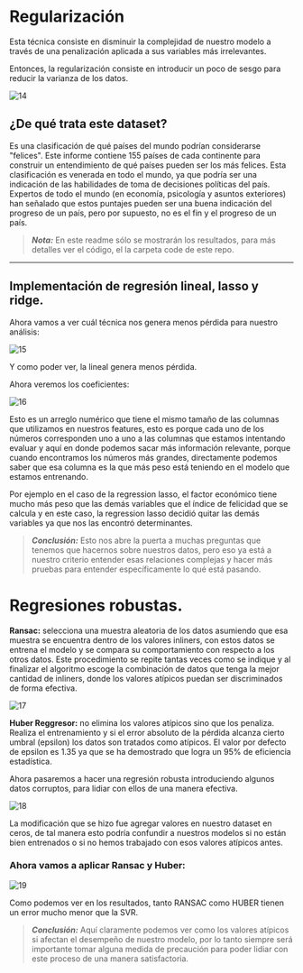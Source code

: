 # Regularización
 
Esta técnica consiste en disminuir la complejidad de nuestro modelo a través de una penalización aplicada a sus variables más irrelevantes.
 
Entonces, la regularización consiste en introducir un poco de sesgo para reducir la varianza de los datos.
 
![14](https://user-images.githubusercontent.com/63415652/103431691-e0e33c00-4b99-11eb-860a-820e8b70bbc9.PNG)
  
## ¿De qué trata este dataset? 

Es una clasificación de qué países del mundo podrían considerarse "felices". Este informe contiene 155 países de cada continente para construir un entendimiento de qué países pueden ser los más felices. Esta clasificación es venerada en todo el mundo, ya que podría ser una indicación de las habilidades de toma de decisiones políticas del país. Expertos de todo el mundo (en economía, psicología y asuntos exteriores) han señalado que estos puntajes pueden ser una buena indicación del progreso de un país, pero por supuesto, no es el fin y el progreso de un país.

>**_Nota:_** En este readme sólo se mostrarán los resultados, para más detalles ver el código, el la carpeta code de este repo.

---

## Implementación de regresión lineal, lasso y ridge.  

Ahora vamos a ver cuál técnica nos genera menos pérdida para nuestro análisis: 
 
![15](https://user-images.githubusercontent.com/63415652/103431748-f147e680-4b9a-11eb-99f6-87e7442d845b.PNG) 
 
Y como poder ver, la lineal genera menos pérdida. 
 
Ahora veremos los coeficientes:
 
![16](https://user-images.githubusercontent.com/63415652/103431890-10e00e80-4b9d-11eb-808d-5f32015a455a.PNG) 
 
Esto es un arreglo numérico que tiene el mismo tamaño de las columnas que utilizamos en nuestros features, esto es porque cada uno de los números corresponden uno a uno a las columnas que estamos intentando evaluar y aquí en donde podemos sacar más información relevante, porque cuando encontramos los números más grandes, directamente podemos saber que esa columna es la que más peso está teniendo en el modelo que estamos entrenando.

Por ejemplo en el caso de la regression lasso, el factor económico tiene mucho más peso que las demás variables que el índice de felicidad que se calcula y en este caso, la regression lasso decidió quitar las demás variables ya que nos las encontró determinantes. 
 
>**_Conclusión:_** Esto nos abre la puerta a muchas preguntas que tenemos que hacernos sobre nuestros datos, pero eso ya está a nuestro criterio entender esas relaciones complejas y hacer más pruebas para entender específicamente lo qué está pasando. 
 
# Regresiones robustas. 
 
**Ransac:** selecciona una muestra aleatoria de los datos asumiendo que esa muestra se encuentra dentro de los valores inliners, con estos datos se entrena el modelo y se compara su comportamiento con respecto a los otros datos. Este procedimiento se repite tantas veces como se indique y al finalizar el algoritmo escoge la combinación de datos que tenga la mejor cantidad de inliners, donde los valores atípicos puedan ser discriminados de forma efectiva.
 
![17](https://user-images.githubusercontent.com/63415652/103431940-d75bd300-4b9d-11eb-9ba2-5d549e0b440e.PNG)
 
**Huber Reggresor:** no elimina los valores atípicos sino que los penaliza. Realiza el entrenamiento y si el error absoluto de la pérdida alcanza cierto umbral (epsilon) los datos son tratados como atípicos. El valor por defecto de epsilon es 1.35 ya que se ha demostrado que logra un 95% de eficiencia estadística.
 
Ahora pasaremos a hacer una regresión robusta introduciendo algunos datos corruptos, para lidiar con ellos de una manera efectiva.
 
![18](https://user-images.githubusercontent.com/63415652/103432212-09226900-4ba1-11eb-9def-deac0a86ca20.PNG)
 
La modificación que se hizo fue agregar valores en nuestro dataset en ceros, de tal manera esto podría confundir a nuestros modelos si no están bien entrenados o si no hemos trabajado con esos valores atípicos antes. 
 
### Ahora vamos a aplicar Ransac y Huber:
 
![19](https://user-images.githubusercontent.com/63415652/103432432-4b00de80-4ba4-11eb-97df-38a34e4a0e6e.PNG) 
 
Como podemos ver en los resultados, tanto RANSAC como HUBER tienen un error mucho menor que la SVR. 
 
>**_Conclusión:_** Aquí claramente podemos ver como los valores atípicos si afectan el desempeño de nuestro modelo, por lo tanto siempre será importante tomar alguna medida de precaución para poder lidiar con este proceso de una manera satisfactoria.  
